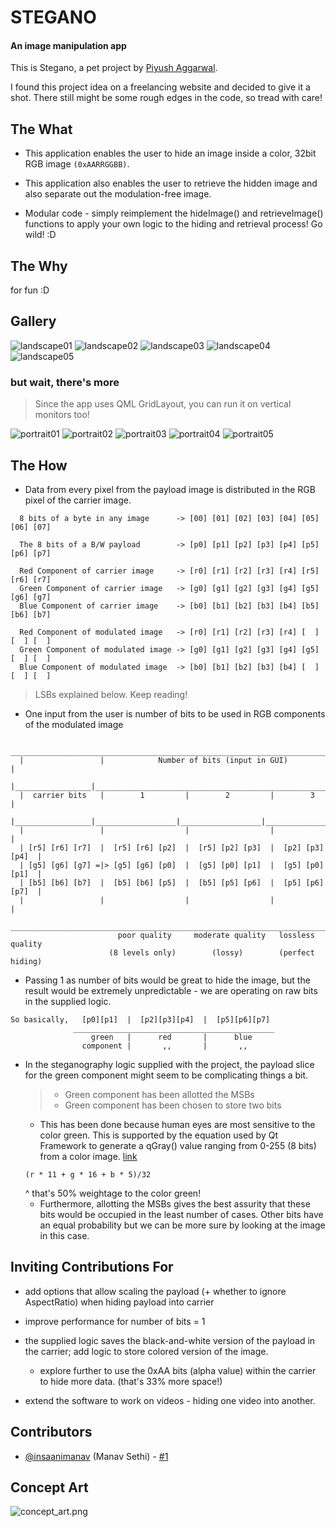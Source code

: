 # STEGANO
#### An image manipulation app

This is Stegano, a pet project by [Piyush Aggarwal](https://www.google.com/search?q=piyush+aggarwal+taskmaster9001+brute4s99).

I found this project idea on a freelancing website and decided to give it a shot. There still might be some rough edges in the code, so tread with care!

## The What

- This application enables the user to hide an image inside a color, 32bit RGB image `(0xAARRGGBB)`.

- This application also enables the user to retrieve the hidden image and also separate out the modulation-free image.

- Modular code - simply reimplement the hideImage() and retrieveImage() functions to apply your own logic to the hiding and retrieval process! Go wild! :D

## The Why

for fun :D

## Gallery

![landscape01](https://i.imgur.com/gI4tusd.png)
![landscape02](https://i.imgur.com/2p6i18h.png)
![landscape03](https://i.imgur.com/EL10cGJ.png)
![landscape04](https://i.imgur.com/gCnQs8w.png)
![landscape05](https://i.imgur.com/YBfl3yG.png)

### but wait, there's more

> Since the app uses QML GridLayout, you can run it on vertical monitors too!

![portrait01](https://i.imgur.com/nTEoOMl.png)
![portrait02](https://i.imgur.com/X120DOO.png)
![portrait03](https://i.imgur.com/E3VaoRT.png)
![portrait04](https://i.imgur.com/cJgjqib.png)
![portrait05](https://i.imgur.com/qpJa5zN.png)

## The How

- Data from every pixel from the payload image is distributed in the RGB pixel of the carrier image.

```
  8 bits of a byte in any image      -> [00] [01] [02] [03] [04] [05] [06] [07]

  The 8 bits of a B/W payload        -> [p0] [p1] [p2] [p3] [p4] [p5] [p6] [p7]

  Red Component of carrier image     -> [r0] [r1] [r2] [r3] [r4] [r5] [r6] [r7]
  Green Component of carrier image   -> [g0] [g1] [g2] [g3] [g4] [g5] [g6] [g7]
  Blue Component of carrier image    -> [b0] [b1] [b2] [b3] [b4] [b5] [b6] [b7]

  Red Component of modulated image   -> [r0] [r1] [r2] [r3] [r4] [  ] [  ] [  ]
  Green Component of modulated image -> [g0] [g1] [g2] [g3] [g4] [g5] [  ] [  ]
  Blue Component of modulated image  -> [b0] [b1] [b2] [b3] [b4] [  ] [  ] [  ]
```

> LSBs explained below. Keep reading!

-  One input from the user is number of bits to be used in RGB components of the modulated image

```
  ____________________________________________________________________________
  |                 |            Number of bits (input in GUI)               |
  |_________________|________________________________________________________|
  |  carrier bits   |        1         |        2         |        3         |
  |_________________|__________________|__________________|__________________|
  |                 |                  |                  |                  |
  | [r5] [r6] [r7]  |  [r5] [r6] [p2]  |  [r5] [p2] [p3]  |  [p2] [p3] [p4]  |
  | [g5] [g6] [g7] =|> [g5] [g6] [p0]  |  [g5] [p0] [p1]  |  [g5] [p0] [p1]  |
  | [b5] [b6] [b7]  |  [b5] [b6] [p5]  |  [b5] [p5] [p6]  |  [p5] [p6] [p7]  |
  |                 |                  |                  |                  |
  ____________________________________________________________________________
                        poor quality     moderate quality   lossless quality
                      (8 levels only)        (lossy)        (perfect hiding)
```

- Passing 1 as number of bits would be great to hide the image, but the result would be extremely unpredictable - we are operating on raw bits in the supplied logic.

```
So basically,   [p0][p1]  |  [p2][p3][p4]  |  [p5][p6][p7]
              _____________________________________________
                  green   |      red       |      blue
                component |       ,,       |       ,,
```

- In the steganography logic supplied with the project, the payload slice for the green component might seem to be complicating things a bit.
    >- Green component has been allotted the MSBs
    >- Green component has been chosen to store two bits
    - This has been done because human eyes are most sensitive to the color green. This is supported by the equation used by Qt Framework to generate a qGray() value ranging from 0-255 (8 bits) from a color image. [link](https://doc.qt.io/qt-5/qcolor.html#qGray)
    ```
    (r * 11 + g * 16 + b * 5)/32
    ```
    ^ that's 50% weightage to the color green!
    - Furthermore, allotting the MSBs gives the best assurity that these bits would be occupied in the least number of cases. Other bits have an equal probability but we can be more sure by looking at the image in this case.


## Inviting Contributions For

- add options that allow scaling the payload (+ whether to ignore AspectRatio) when hiding payload into carrier

- improve performance for number of bits = 1

- the supplied logic saves the black-and-white version of the payload in the carrier; add logic to store colored version of the image.
    - explore further to use the 0xAA bits (alpha value) within the carrier to hide more data. (that's 33% more space!)

- extend the software to work on videos - hiding one video into another.

## Contributors

- [@insaanimanav](http://github.com/insaanimanav) (Manav Sethi) - [#1](https://github.com/taskmaster9001/stegano/pull/1)

## Concept Art

![concept_art.png](https://i.imgur.com/RLOfZ4L.jpg)
